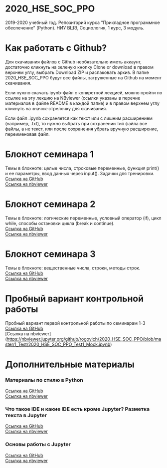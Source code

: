 # 2020_HSE_SOC_PPO
 2019-2020 учебный год. Репозиторий курса "Прикладное программное обеспечение" (Python). НИУ ВШЭ, Социология, 1 курс, 3 модуль.

# Как работать с Github?
Для скачивания файлов с Github необязательно иметь аккаунт, достаточно кликнуть на зеленую кнопку Clone or download в правом верхнем углу, выбрать Download ZIP и распаковать архив. В папке 2020_HSE_SOC_PPO будут все файлы, загруженные на Github на момент скачивания.

Если нужно скачать ipynb-файл с конкретной лекцией, можно пройти по ссылке на эту лекцию на NBviewer (ссылки указаны в перечне материалов в файле README в каждой папке) и в правом верхнем углу кликнуть на значок-стрелочку для скачивания.

Если файл .ipynb сохраняется как текст или с лишним расширением (например, .txt), то нужно выбрать при сохранении тип файла все файлы, а не текст, или после сохранения убрать вручную расширение, переименовав файл.


# Блокнот семинара 1
Темы в блокноте: целые числа, строковые переменные, функция print() и ее параметры, ввод данных через input(). Задачки для тренировки.  
[Ссылка на GitHub](https://github.com/rogovich/2020_HSE_SOC_PPO/blob/master/1%20Seminar/2020_SOC_PPO_1_Seminar.ipynb)  
[Ссылка на nbviewer](https://nbviewer.jupyter.org/github/rogovich/2020_HSE_SOC_PPO/blob/master/1%20Seminar/2020_SOC_PPO_1_Seminar.ipynb)

# Блокнот семинара 2
Темы в блокноте: логические переменные, условный оператор (if), цикл while, способы остановки цикла (break и continue).  
[Ссылка на GitHub](https://github.com/rogovich/2020_HSE_SOC_PPO/blob/master/2%20Seminar/2020_SOC_PPO_2_Seminar.ipynb)  
[Ссылка на nbviewer](https://nbviewer.jupyter.org/github/rogovich/2020_HSE_SOC_PPO/blob/master/2%20Seminar/2020_SOC_PPO_2_Seminar.ipynb)
 
# Блокнот семинара 3
Темы в блокноте: вещественные числа, строки, методы строк.  
[Ссылка на GitHub](https://github.com/rogovich/2020_HSE_SOC_PPO/blob/master/3%20Seminar/2020_SOC_PPO_3_Seminar.ipynb)    
[Ссылка на nbviewer](https://nbviewer.jupyter.org/github/rogovich/2020_HSE_SOC_PPO/blob/master/3%20Seminar/2020_SOC_PPO_3_Seminar.ipynb)

# Пробный вариант контрольной работы
Пробный вариант первой контрольной работы по семинарам 1-3  
[Ссылка на GitHub](https://github.com/rogovich/2020_HSE_SOC_PPO/blob/master/1_Test/2020_HSE_SOC_PPO_Test1_Mock.ipynb)  
[Ссылка на nbviewer] (https://nbviewer.jupyter.org/github/rogovich/2020_HSE_SOC_PPO/blob/master/1_Test/2020_HSE_SOC_PPO_Test1_Mock.ipynb)

# Дополнительные материалы 

### Материалы по стилю в Python
[Ссылка на GitHub](https://github.com/rogovich/2020_HSE_SOC_PPO/blob/master/1%20Seminar/1_Seminar_Coding_Style.ipynb)  
[Ссылка на nbviewer](https://nbviewer.jupyter.org/github/rogovich/2020_HSE_SOC_PPO/blob/master/1%20Seminar/1_Seminar_Coding_Style.ipynb)

### Что такое IDE и какие IDE есть кроме Jupyter? Разметка текста в Jupyter
[Ссылка на GitHub](https://github.com/rogovich/2020_HSE_SOC_PPO/blob/master/1%20Seminar/1_Seminar_IDE.ipynb)  
[Ссылка на nbviewer](https://nbviewer.jupyter.org/github/rogovich/2020_HSE_SOC_PPO/blob/master/1%20Seminar/1_Seminar_IDE.ipynb)

### Основы работы с Jupyter
[Ссылка на GitHub](https://github.com/rogovich/2020_HSE_SOC_PPO/blob/master/1%20Seminar/1_Seminar_Intro_Jupyter.ipynb)  
[Ссылка на nbviewer](https://nbviewer.jupyter.org/github/rogovich/2020_HSE_SOC_PPO/blob/master/1%20Seminar/1_Seminar_Intro_Jupyter.ipynb)

